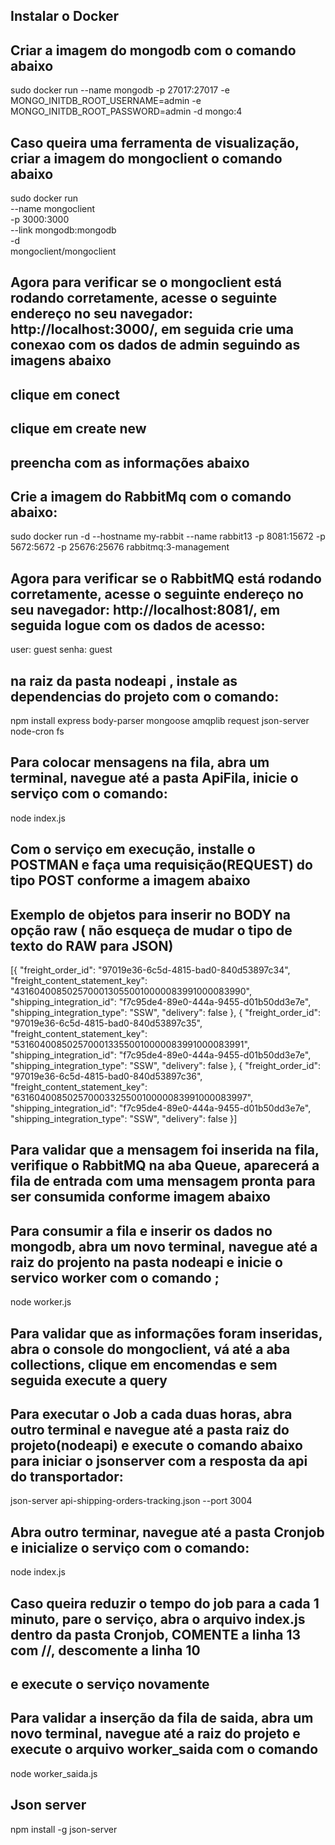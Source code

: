 ## Instalar o Docker

<link instalação>

## Criar a imagem do mongodb com o comando abaixo

sudo docker run --name mongodb -p 27017:27017 -e MONGO_INITDB_ROOT_USERNAME=admin -e MONGO_INITDB_ROOT_PASSWORD=admin -d mongo:4

## Caso queira uma ferramenta de visualização, criar a imagem do mongoclient o comando abaixo

sudo docker run \
    --name mongoclient \
    -p 3000:3000 \
    --link mongodb:mongodb \
    -d \
    mongoclient/mongoclient

## Agora para verificar se o mongoclient está rodando corretamente, acesse o seguinte endereço no seu navegador: http://localhost:3000/, em seguida crie uma conexao com os dados de admin seguindo as imagens abaixo

## clique em conect

## clique em create new

## preencha com as informações abaixo

<imagem>

## Crie a imagem do RabbitMq com o comando abaixo:

sudo docker run -d --hostname my-rabbit  --name rabbit13 -p 8081:15672 -p 5672:5672 -p 25676:25676 rabbitmq:3-management

## Agora para verificar se o RabbitMQ está rodando corretamente, acesse o seguinte endereço no seu navegador: http://localhost:8081/, em seguida logue com os dados de acesso:

user:  guest
senha: guest    

## na raiz da pasta nodeapi , instale as dependencias do projeto com o comando:
npm install express body-parser mongoose amqplib request json-server node-cron fs

## Para colocar mensagens na fila, abra um terminal, navegue até a pasta ApiFila, inicie o serviço com o comando:

node index.js

## Com o serviço em execução, installe o POSTMAN e faça uma requisição(REQUEST) do tipo POST conforme a imagem abaixo

<imagem>

## Exemplo de objetos para inserir no BODY na opção raw ( não esqueça de mudar o tipo de texto do RAW para JSON)
[{
  "freight_order_id": "97019e36-6c5d-4815-bad0-840d53897c34",
  "freight_content_statement_key": "43160400850257000130550010000083991000083990",
  "shipping_integration_id": "f7c95de4-89e0-444a-9455-d01b50dd3e7e",
  "shipping_integration_type": "SSW",
	"delivery": false
},
{
  "freight_order_id": "97019e36-6c5d-4815-bad0-840d53897c35",
  "freight_content_statement_key": "53160400850257000133550010000083991000083991",
  "shipping_integration_id": "f7c95de4-89e0-444a-9455-d01b50dd3e7e",
  "shipping_integration_type": "SSW",
	"delivery": false
},
{
  "freight_order_id": "97019e36-6c5d-4815-bad0-840d53897c36",
  "freight_content_statement_key": "63160400850257000332550010000083991000083997",
  "shipping_integration_id": "f7c95de4-89e0-444a-9455-d01b50dd3e7e",
  "shipping_integration_type": "SSW",
	"delivery": false
}]

## Para validar que a mensagem foi inserida na fila, verifique o RabbitMQ na aba Queue, aparecerá a fila de entrada com uma mensagem pronta para ser consumida conforme imagem abaixo

<imagem>

## Para consumir a fila e inserir os dados no mongodb, abra um novo terminal, navegue até a raiz do projento na pasta nodeapi e inicie o servico worker com o comando ;

node worker.js

## Para validar que as informações foram inseridas, abra o console do mongoclient, vá até a aba collections, clique em encomendas e sem seguida execute a query

<imagem>

## Para executar o Job a cada duas horas, abra outro terminal e navegue até a pasta raiz do projeto(nodeapi) e execute o comando abaixo para iniciar o jsonserver com a resposta da api do transportador:

json-server api-shipping-orders-tracking.json --port 3004

## Abra outro terminar, navegue até a pasta Cronjob e inicialize o serviço com o comando:

node index.js

## Caso queira reduzir o tempo do job para a cada 1 minuto, pare o serviço, abra o arquivo index.js dentro da pasta Cronjob, COMENTE a linha 13 com //, descomente a linha 10
## e execute o serviço novamente

## Para validar a inserção da fila de saida, abra um novo terminal, navegue até a raiz do projeto e execute o arquivo worker_saida com o comando 

node worker_saida.js

## Json server
npm install -g json-server  


